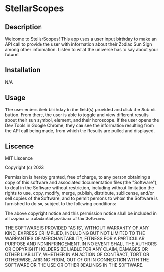 # StellarScopes

## Description

Welcome to StellarScopes! This app uses a user input birthday to make an API call to provide the user with information about their Zodiac Sun Sign among other information. Listen to what the universe has to say about your future!

## Installation

N/A

## Usage

The user enters their birthday in the field(s) provided and click the Submit button. From there, the user is able to toggle and view different results about their sun symbol, element, and their horoscope. If the user opens the Dev Tools in Google Chrome, they can see the information resulting from the API call being made, from which the Results are pulled and displayed. 

## Liscence

MIT Liscence

Copyright (c) 2023

Permission is hereby granted, free of charge, to any person obtaining a copy of this software and associated documentation files (the "Software"), to deal in the Software without restriction, including without limitation the rights to use, copy, modify, merge, publish, distribute, sublicense, and/or sell copies of the Software, and to permit persons to whom the Software is furnished to do so, subject to the following conditions:

The above copyright notice and this permission notice shall be included in all copies or substantial portions of the Software.

THE SOFTWARE IS PROVIDED "AS IS", WITHOUT WARRANTY OF ANY KIND, EXPRESS OR IMPLIED, INCLUDING BUT NOT LIMITED TO THE WARRANTIES OF MERCHANTABILITY, FITNESS FOR A PARTICULAR PURPOSE AND NONINFRINGEMENT. IN NO EVENT SHALL THE AUTHORS OR COPYRIGHT HOLDERS BE LIABLE FOR ANY CLAIM, DAMAGES OR OTHER LIABILITY, WHETHER IN AN ACTION OF CONTRACT, TORT OR OTHERWISE, ARISING FROM, OUT OF OR IN CONNECTION WITH THE SOFTWARE OR THE USE OR OTHER DEALINGS IN THE SOFTWARE.

